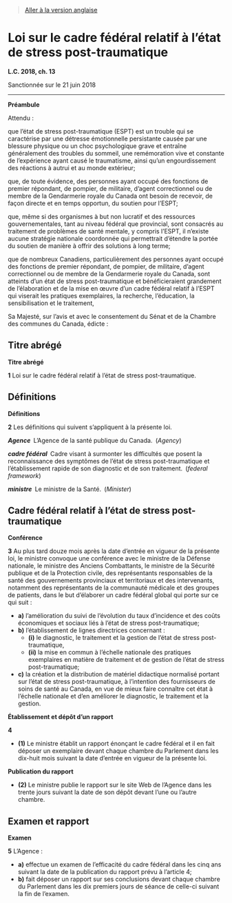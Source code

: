 > [Aller à la version anglaise](/en/Acts/Statutes%20of%20Canada/2018/c.%2013.md)

# Loi sur le cadre fédéral relatif à l’état de stress post-traumatique

**L.C. 2018, ch. 13**


Sanctionnée sur le 21 juin 2018

----------




**Préambule**

Attendu :

que l’état de stress post-traumatique (ESPT) est un trouble qui se caractérise par une détresse émotionnelle persistante causée par une blessure physique ou un choc psychologique grave et entraîne généralement des troubles du sommeil, une remémoration vive et constante de l’expérience ayant causé le traumatisme, ainsi qu’un engourdissement des réactions à autrui et au monde extérieur;

que, de toute évidence, des personnes ayant occupé des fonctions de premier répondant, de pompier, de militaire, d’agent correctionnel ou de membre de la Gendarmerie royale du Canada ont besoin de recevoir, de façon directe et en temps opportun, du soutien pour l’ESPT;

que, même si des organismes à but non lucratif et des ressources gouvernementales, tant au niveau fédéral que provincial, sont consacrés au traitement de problèmes de santé mentale, y compris l’ESPT, il n’existe aucune stratégie nationale coordonnée qui permettrait d’étendre la portée du soutien de manière à offrir des solutions à long terme;

que de nombreux Canadiens, particulièrement des personnes ayant occupé des fonctions de premier répondant, de pompier, de militaire, d’agent correctionnel ou de membre de la Gendarmerie royale du Canada, sont atteints d’un état de stress post-traumatique et bénéficieraient grandement de l’élaboration et de la mise en œuvre d’un cadre fédéral relatif à l’ESPT qui viserait les pratiques exemplaires, la recherche, l’éducation, la sensibilisation et le traitement,



Sa Majesté, sur l’avis et avec le consentement du Sénat et de la Chambre des communes du Canada, édicte :






## Titre abrégé



**Titre abrégé**

**1** Loi sur le cadre fédéral relatif à l’état de stress post-traumatique.




## Définitions



**Définitions**

**2** Les définitions qui suivent s’appliquent à la présente loi.

***Agence*** L’Agence de la santé publique du Canada. (*Agency*)

***cadre fédéral*** Cadre visant à surmonter les difficultés que posent la reconnaissance des symptômes de l’état de stress post-traumatique et l’établissement rapide de son diagnostic et de son traitement. (*federal framework*)

***ministre*** Le ministre de la Santé. (*Minister*)




## Cadre fédéral relatif à l’état de stress post-traumatique



**Conférence**

**3** Au plus tard douze mois après la date d’entrée en vigueur de la présente loi, le ministre convoque une conférence avec le ministre de la Défense nationale, le ministre des Anciens Combattants, le ministre de la Sécurité publique et de la Protection civile, des représentants responsables de la santé des gouvernements provinciaux et territoriaux et des intervenants, notamment des représentants de la communauté médicale et des groupes de patients, dans le but d’élaborer un cadre fédéral global qui porte sur ce qui suit :
- **a)** l’amélioration du suivi de l’évolution du taux d’incidence et des coûts économiques et sociaux liés à l’état de stress post-traumatique;
- **b)** l’établissement de lignes directrices concernant :
	- **(i)** le diagnostic, le traitement et la gestion de l’état de stress post-traumatique,
	- **(ii)** la mise en commun à l’échelle nationale des pratiques exemplaires en matière de traitement et de gestion de l’état de stress post-traumatique;
- **c)** la création et la distribution de matériel didactique normalisé portant sur l’état de stress post-traumatique, à l’intention des fournisseurs de soins de santé au Canada, en vue de mieux faire connaître cet état à l’échelle nationale et d’en améliorer le diagnostic, le traitement et la gestion.




**Établissement et dépôt d’un rapport**

**4** 

- **(1)** Le ministre établit un rapport énonçant le cadre fédéral et il en fait déposer un exemplaire devant chaque chambre du Parlement dans les dix-huit mois suivant la date d’entrée en vigueur de la présente loi.

**Publication du rapport**

- **(2)** Le ministre publie le rapport sur le site Web de l’Agence dans les trente jours suivant la date de son dépôt devant l’une ou l’autre chambre.




## Examen et rapport



**Examen**

**5** L’Agence :
- **a)** effectue un examen de l’efficacité du cadre fédéral dans les cinq ans suivant la date de la publication du rapport prévu à l’article 4;
- **b)** fait déposer un rapport sur ses conclusions devant chaque chambre du Parlement dans les dix premiers jours de séance de celle-ci suivant la fin de l’examen.


